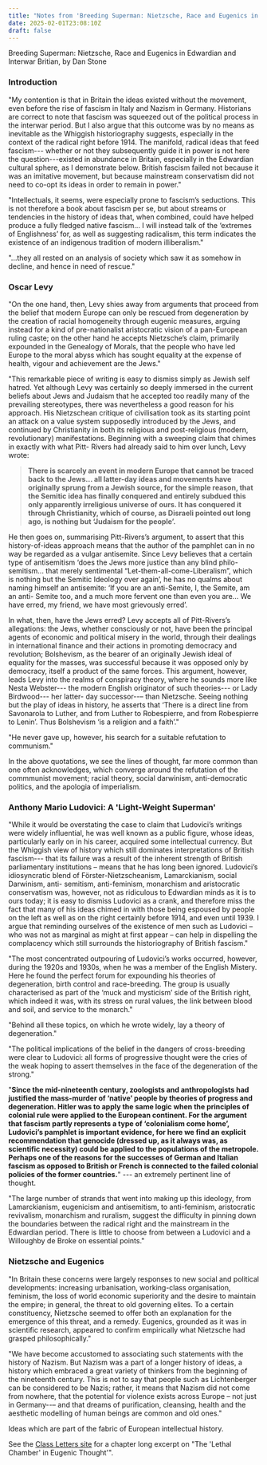 ```yaml
---
title: "Notes from 'Breeding Superman: Nietzsche, Race and Eugenics in Edwardian and Interwar Britain'"
date: 2025-02-01T23:08:10Z
draft: false
---
```


Breeding Superman: Nietzsche, Race and Eugenics in Edwardian and Interwar Britian, by Dan Stone 

### Introduction

"My contention is that in Britain the ideas existed without the movement, even
before the rise of fascism in Italy and Nazism in Germany.  Historians are
correct to note that fascism was squeezed out of the political process in the
interwar period. But I also argue that this outcome was by no means as
inevitable as the Whiggish historiography suggests, especially in the context
of the radical right before 1914. The manifold, radical ideas that feed fascism--- whether or not they subsequently guide it in power is not here the question---existed in abundance in Britain, especially in the Edwardian cultural sphere,
as I demonstrate below. British fascism failed not because it was an imitative
movement, but because mainstream conservatism did not need to co-opt its ideas
in order to remain in power."

"Intellectuals, it seems, were especially prone to fascism’s seductions.  This
is not therefore a book about fascism per se, but about streams or tendencies
in the history of ideas that, when combined, could have helped produce a fully
fledged native fascism... I will instead talk of the ‘extremes of Englishness’
for, as well as suggesting radicalism, this term indicates the existence of an
indigenous tradition of modern illiberalism."    

"...they all rested on an analysis of society which saw it as somehow in decline, and hence in need of rescue."

### Oscar Levy

"On the one hand, then, Levy shies away from arguments that proceed
from the belief that modern Europe can only be rescued from degeneration by
the creation of racial homogeneity through eugenic measures, arguing instead
for a kind of pre-nationalist aristocratic vision of a pan-European ruling
caste; on the other hand he accepts Nietzsche’s claim, primarily expounded
in the Genealogy of Morals, that the people who have led Europe to the moral
abyss which has sought equality at the expense of health, vigour and achievement are the Jews."   

"This remarkable piece of writing is easy to dismiss simply as Jewish self hatred. Yet although Levy was certainly so deeply immersed in the current
beliefs about Jews and Judaism that he accepted too readily many of the prevailing stereotypes, there was nevertheless a good reason for his approach. His
Nietzschean critique of civilisation took as its starting point an attack on a value
system supposedly introduced by the Jews, and continued by Christianity in
both its religious and post-religious (modern, revolutionary) manifestations.
Beginning with a sweeping claim that chimes in exactly with what Pitt-
Rivers had already said to him over lunch, Levy wrote:

> **There is scarcely an event in modern Europe that cannot be traced back to
the Jews... all latter-day ideas and movements have originally sprung from
a Jewish source, for the simple reason, that the Semitic idea has finally conquered and entirely subdued this only apparently irreligious universe of ours.
It has conquered it through Christianity, which of course, as Disraeli
pointed out long ago, is nothing but ‘Judaism for the people’.**

He then goes on, summarising Pitt-Rivers’s argument, to assert that this
history-of-ideas approach means that the author of the pamphlet can in no way
be regarded as a vulgar antisemite. Since Levy believes that a certain type of
antisemitism ‘does the Jews more justice than any blind philo-semitism... that
merely sentimental “Let-them-all-come-Liberalism”, which is nothing but the
Semitic Ideology over again’, he has no qualms about naming
himself an antisemite: ‘If you are an anti-Semite, I, the Semite, am an anti-
Semite too, and a much more fervent one than even you are... We have erred,
my friend, we have most grievously erred’.

In what, then, have the Jews erred? Levy accepts all of Pitt-Rivers’s allegations: the Jews, whether consciously or not, have been the principal agents of
economic and political misery in the world, through their dealings in international finance and their actions in promoting democracy and revolution;
Bolshevism, as the bearer of an originally Jewish ideal of equality for the
masses, was successful because it was opposed only by democracy, itself a
product of the same forces. This argument, however, leads Levy into the
realms of conspiracy theory, where he sounds more like Nesta Webster--- the
modern English originator of such theories--- or Lady Birdwood--- her latter-
day successor--– than Nietzsche. Seeing nothing but the play of ideas in
history, he asserts that ‘There is a direct line from Savonarola to Luther, and
from Luther to Robespierre, and from Robespierre to Lenin’. Thus
Bolshevism ‘is a religion and a faith’." 
  
"He never gave up, however, his search for a suitable refutation to communism."

In the above quotations, we see the lines of thought, far more common than one
often acknowledges, which converge around the refutation of the commmunist
movement; racial theory, social darwinism, anti-democratic politics, and the
apologia of imperialism.

### Anthony Mario Ludovici: A 'Light-Weight Superman'
"While it would be overstating the case to claim that Ludovici’s writings were
widely influential, he was well known as a public figure, whose ideas, particularly early on in his career, acquired some intellectual currency. But the
Whiggish view of history which still dominates interpretations of British fascism--- that its failure was a result of the inherent strength of British parliamentary
institutions – means that he has long been ignored. Ludovici’s idiosyncratic
blend of Förster-Nietzscheanism, Lamarckianism, social Darwinism, anti-
semitism, anti-feminism, monarchism and aristocratic conservatism was,
however, not as ridiculous to Edwardian minds as it is to ours today; it is easy
to dismiss Ludovici as a crank, and therefore miss the fact that many of his ideas
chimed in with those being espoused by people on the left as well as on the right
certainly before 1914, and even until 1939. I argue that reminding ourselves of
the existence of men such as Ludovici – who was not as marginal as might at
first appear – can help in dispelling the complacency which still surrounds the
historiography of British fascism."   

"The most concentrated outpouring of Ludovici’s works occurred, however,
during the 1920s and 1930s, when he was a member of the English Mistery.
Here he found the perfect forum for expounding his theories of degeneration,
birth control and race-breeding. The group is usually characterised as part of
the ‘muck and mysticism’ side of the British right, which indeed it was, with
its stress on rural values, the link between blood and soil, and service to the
monarch."   

"Behind all these topics, on which he wrote widely, lay a theory of degeneration."   

"The political implications of the belief in the dangers of cross-breeding were
clear to Ludovici: all forms of progressive thought were the cries of the weak
hoping to assert themselves in the face of the degeneration of the strong."   

"**Since the mid-nineteenth century, zoologists and anthropologists had justified the
mass-murder of ‘native’ people by theories of progress and degeneration.
Hitler was to apply the same logic when the principles of colonial rule were
applied to the European continent. For the argument that fascism partly represents a type of ‘colonialism come home’, Ludovici’s pamphlet is important
evidence, for here we find an explicit recommendation that genocide (dressed
up, as it always was, as scientific necessity) could be applied to the populations
of the metropole. Perhaps one of the reasons for the successes of German
and Italian fascism as opposed to British or French is connected to the failed
colonial policies of the former countries.**" --- an extremely pertinent line of thought. 

"The large number of strands that went into making up this ideology, from
Lamarckianism, eugenicism and antisemitism, to anti-feminism, aristocratic
revivalism, monarchism and ruralism, suggest the difficulty in pinning down
the boundaries between the radical right and the mainstream in the Edwardian
period. There is little to choose from between a Ludovici and a Willoughby de
Broke on essential points."

### Nietzsche and Eugenics
"In Britain these concerns were largely responses to new social and
political developments: increasing urbanisation, working-class organisation,
feminism, the loss of world economic superiority and the desire to maintain
the empire; in general, the threat to old governing elites. To a certain constituency, Nietzsche seemed to offer both an explanation for the emergence of this
threat, and a remedy. Eugenics, grounded as it was in scientific research,
appeared to confirm empirically what Nietzsche had grasped philosophically."   

"We have become accustomed to associating such statements with the history
of Nazism. But Nazism was a part of a longer history of ideas, a history which
embraced a great variety of thinkers from the beginning of the nineteenth
century. This is not to say that people such as Lichtenberger can be considered to be Nazis; rather, it means that Nazism did not come from nowhere,
that the potential for violence exists across Europe – not just in Germany--– and
that dreams of purification, cleansing, health and the aesthetic modelling of
human beings are common and old ones."

Ideas which are part of the fabric of European intellectual history.  

See the [Class Letters site](https://classletters.org/posts/nietzsche/the-lethal-chamber-eugenics/) for a chapter long excerpt on "The 'Lethal Chamber' in Eugenic Thought'". 



